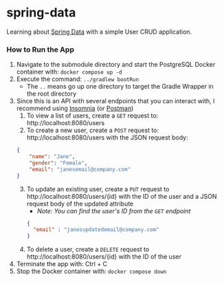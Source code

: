 # spring-data
Learning about [Spring Data](https://spring.io/projects/spring-data) with a simple User CRUD application. 

### How to Run the App
1) Navigate to the submodule directory and start the PostgreSQL Docker container with: `docker compose up -d`
2) Execute the command: `../gradlew bootRun`
   * The `..` means go up one directory to target the Gradle Wrapper in the root directory
3) Since this is an API with several endpoints that you can interact with, I recommend using [Insomnia](https://insomnia.rest/features/api-testing) (or [Postman](https://www.postman.com/product/what-is-postman/)) 
   1) To view a list of users, create a `GET` request to: http://localhost:8080/users
   2) To create a new user, create a `POST` request to: http://localhost:8080/users with the JSON request body:
   ```json
   {
       "name": "Jane",
       "gender": "Female",
       "email": "janesemail@company.com"
   }
   ```
   3) To update an existing user, create a `PUT` request to http://localhost:8080/users/{id} with the ID of the user and a JSON request body of the updated attribute
      * _Note: You can find the user's ID from the `GET` endpoint_
      ```json
      {
        "email" : "janesupdatedemail@company.com"
      }
      ```
   4) To delete a user, create a `DELETE` request to http://localhost:8080/users/{id} with the ID of the user
4) Terminate the app with: Ctrl + C 
5) Stop the Docker container with: `docker compose down`